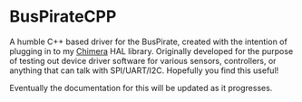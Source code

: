 # BusPirateCPP
A humble C++ based driver for the BusPirate, created with the intention of plugging in to my [Chimera](https://github.com/brandonbraun653/chimera) HAL library. Originally developed for the purpose of testing out device driver software for various sensors, controllers, or anything that can talk with SPI/UART/I2C. Hopefully you find this useful!

Eventually the documentation for this will be updated as it progresses.
